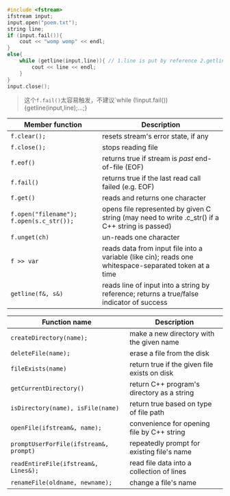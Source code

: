 ```C++
#include <fstream>
ifstream input;
input.open("poem.txt");
string line;
if (input.fail()){
	cout << "womp womp" << endl;
}
else{
	while (getline(input,line)){ // 1.line is put by reference 2.getline返回bool
		cout << line << endl;
	}
}
input.close();
```
> 这个`f.fail()`太容易触发，不建议`while (!input.fail()){getline(input,line);...;}

| Member function                | Description                                                               |
|--------------------------------|---------------------------------------------------------------------------|
| `f.clear();`                   | resets stream's error state, if any                                       |
| `f.close();`                   | stops reading file                                                        |
| `f.eof()`                      | returns true if stream is *past* end-of-file (EOF)                        |
| `f.fail()`                     | returns true if the last read call failed (e.g. EOF)                      |
| `f.get()`                      | reads and returns one character                                           |
| `f.open("filename"); f.open(s.c_str());` | opens file represented by given C string (may need to write .c_str() if a C++ string is passed) |
| `f.unget(ch)`                  | un-reads one character                                                    |
| `f >> var`                     | reads data from input file into a variable (like cin); reads one whitespace-separated token at a time |
| `getline(f&, s&)`              | reads line of input into a string by reference; returns a true/false indicator of success            |


| Function name                      | Description                                             |
|------------------------------------|---------------------------------------------------------|
| `createDirectory(name);`           | make a new directory with the given name                |
| `deleteFile(name);`                | erase a file from the disk                              |
| `fileExists(name)`                 | return true if the given file exists on disk            |
| `getCurrentDirectory()`            | return C++ program's directory as a string              |
| `isDirectory(name), isFile(name)`  | return true based on type of file path                  |
| `openFile(ifstream&, name);`       | convenience for opening file by C++ string              |
| `promptUserForFile(ifstream&, prompt)` | repeatedly prompt for existing file's name            |
| `readEntireFile(ifstream&, Lines&);`| read file data into a collection of lines               |
| `renameFile(oldname, newname);`    | change a file's name                                    |








